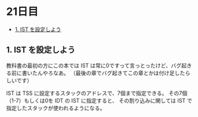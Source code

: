 # 21日目

<!-- mtoc-start -->

- [1. IST を設定しよう](#1-ist-を設定しよう)

<!-- mtoc-end -->

## 1. IST を設定しよう

教科書の最初の方にこの本では IST は常に0ですって言っとったけど、バグ起きる前に書いたんやろなあ。
（最後の章でバグ起きてこの章とかは付け足したらしいです）

IST は TSS に設定するスタックのアドレスで、7個まで指定できる。
その7個（1-7）もしくは0を IDT の IST に指定すると、
その割り込みに関しては IST で指定したスタックが使われるようになる。
